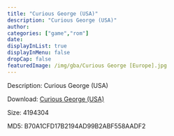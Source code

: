 ```yaml
---
title: "Curious George (USA)"
description: "Curious George (USA)"
author: 
categories: ["game","rom"]
date: 
displayInList: true
displayInMenu: false
dropCap: false
featuredImage: /img/gba/Curious George [Europe].jpg
---
```


Description: Curious George (USA)

Download: <a style="text-decoration:underline;" href="https://mega.nz/#!fDQS2IaS!RElACV_poARLkPAFSSfp0nGYVLreEM_jnH4mIjPNDdE" target = "_blank" rel = "nofollow" > Curious George (USA)</a>

Size: 4194304

MD5: B70A1CFD17B2194AD99B2ABF558AADF2

